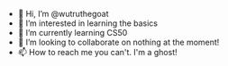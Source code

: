- 👋 Hi, I’m @wutruthegoat
- 👀 I’m interested in learning the basics
- 🌱 I’m currently learning CS50
- 💞️ I’m looking to collaborate on nothing at the moment!
- 📫 How to reach me you can't. I'm a ghost!

<!---
wutruthegoat/wutruthegoat is a ✨ special ✨ repository because its `README.md` (this file) appears on your GitHub profile.
You can click the Preview link to take a look at your changes.
--->
